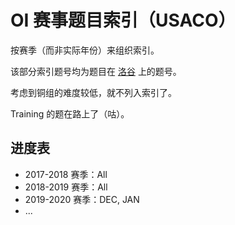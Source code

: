 # OI 赛事题目索引（USACO）

按赛季（而非实际年份）来组织索引。

该部分索引题号均为题目在 [洛谷](https://www.luogu.com.cn) 上的题号。

考虑到铜组的难度较低，就不列入索引了。

Training 的题在路上了（咕）。

## 进度表

- 2017-2018 赛季：All
- 2018-2019 赛季：All
- 2019-2020 赛季：DEC, JAN
- ...
